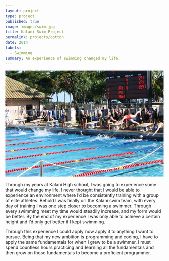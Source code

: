 ```yaml
---
layout: project
type: project
published: true
image: images/swim.jpg
title: Kalani Swim Project
permalink: projects/cotton
date: 2014
labels:
  - Swimming
summary: An experience of swimming changed my life.
---
```

<img class="ui image" src="../images/swimming.png">

Through my years at Kalani High school, I was going to experience some that would change my life. I never thought that I would be able to experience an environment where I’d be consistently training with a group of elite athletes.  Behold I was finally on the Kalani swim team, with every day of training I was one step closer to becoming a swimmer.  Through every swimming meet my time would steadily increase, and my form would be better.  By the end of my experience I was only able to achieve a certain height and I’d only get better if I kept swimming.  

Through this experience I could apply now apply it to anything I want to pursue. Being that my new ambition is programming and coding, I have to apply the same fundamentals for when I grew to be a swimmer. I must spend countless hours practicing and learning all the fundamentals and then grow on those fundamentals to become a proficient programmer. 
